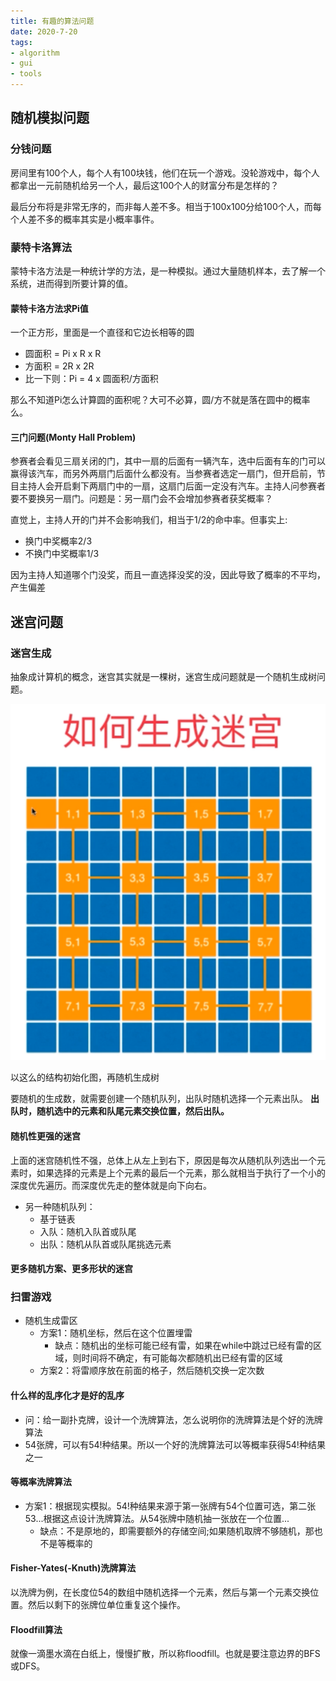 ```yaml
---
title: 有趣的算法问题
date: 2020-7-20
tags: 
- algorithm
- gui
- tools
---
```


## 随机模拟问题

### 分钱问题

房间里有100个人，每个人有100块钱，他们在玩一个游戏。没轮游戏中，每个人都拿出一元前随机给另一个人，最后这100个人的财富分布是怎样的？

最后分布将是非常无序的，而非每人差不多。相当于100x100分给100个人，而每个人差不多的概率其实是小概率事件。


### 蒙特卡洛算法

蒙特卡洛方法是一种统计学的方法，是一种模拟。通过大量随机样本，去了解一个系统，进而得到所要计算的值。


#### 蒙特卡洛方法求Pi值

一个正方形，里面是一个直径和它边长相等的圆

- 圆面积 = Pi x R x R
- 方面积 = 2R x 2R
- 比一下则：Pi = 4 x 圆面积/方面积

那么不知道Pi怎么计算圆的面积呢？大可不必算，圆/方不就是落在圆中的概率么。


#### 三门问题(Monty Hall Problem)

参赛者会看见三扇关闭的门，其中一扇的后面有一辆汽车，选中后面有车的门可以赢得该汽车，而另外两扇门后面什么都没有。当参赛者选定一扇门，但开启前，节目主持人会开启剩下两扇门中的一扇，这扇门后面一定没有汽车。主持人问参赛者要不要换另一扇门。问题是：另一扇门会不会增加参赛者获奖概率？

直觉上，主持人开的门并不会影响我们，相当于1/2的命中率。但事实上:

- 换门中奖概率2/3
- 不换门中奖概率1/3

因为主持人知道哪个门没奖，而且一直选择没奖的没，因此导致了概率的不平均，产生偏差


## 迷宫问题

### 迷宫生成

抽象成计算机的概念，迷宫其实就是一棵树，迷宫生成问题就是一个随机生成树问题。

![迷宫初始化](./assets/mazi.png)

以这么的结构初始化图，再随机生成树

要随机的生成数，就需要创建一个随机队列，出队时随机选择一个元素出队。 **出队时，随机选中的元素和队尾元素交换位置，然后出队。**


#### 随机性更强的迷宫

上面的迷宫随机性不强，总体上从左上到右下，原因是每次从随机队列选出一个元素时，如果选择的元素是上个元素的最后一个元素，那么就相当于执行了一个小的深度优先遍历。而深度优先走的整体就是向下向右。

- 另一种随机队列：
    - 基于链表
    - 入队：随机入队首或队尾
    - 出队：随机从队首或队尾挑选元素


#### 更多随机方案、更多形状的迷宫


### 扫雷游戏

- 随机生成雷区
    * 方案1：随机坐标，然后在这个位置埋雷
        + 缺点：随机出的坐标可能已经有雷，如果在while中跳过已经有雷的区域，则时间将不确定，有可能每次都随机出已经有雷的区域
    * 方案2：将雷顺序放在前面的格子，然后随机交换一定次数


#### 什么样的乱序化才是好的乱序

- 问：给一副扑克牌，设计一个洗牌算法，怎么说明你的洗牌算法是个好的洗牌算法
- 54张牌，可以有54!种结果。所以一个好的洗牌算法可以等概率获得54!种结果之一


#### 等概率洗牌算法

- 方案1：根据现实模拟。54!种结果来源于第一张牌有54个位置可选，第二张53...根据这点设计洗牌算法。从54张牌中随机抽一张放在一个位置...
    * 缺点：不是原地的，即需要额外的存储空间;如果随机取牌不够随机，那也不是等概率的


#### **Fisher-Yates(-Knuth)洗牌算法** 

以洗牌为例，在长度位54的数组中随机选择一个元素，然后与第一个元素交换位置。然后以剩下的张牌位单位重复这个操作。


#### Floodfill算法

就像一滴墨水滴在白纸上，慢慢扩散，所以称floodfill。也就是要注意边界的BFS或DFS。







